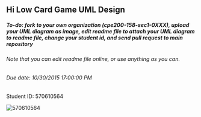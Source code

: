 ## Hi Low Card Game UML Design
##### To-do: fork to your own organization (cpe200-158-sec1-0XXX), upload your UML diagram as image, edit readme file to attach your UML diagram to readme file, change your student id, and send pull request to main repository
###### Note that you can edit readme file online, or use anything as you can.
###### Due date: 10/30/2015 17:00:00 PM

 Student ID: 570610564
 
 ![570610564](https://fbcdn-sphotos-b-a.akamaihd.net/hphotos-ak-xpf1/v/t34.0-12/12188738_901941603216432_205144624_n.jpg?oh=56526fe01e1d2b0bdabcc0ac5eca8faf&oe=56357803&__gda__=1446293726_eac26664dca2559e72a63cce1ce1715e)
